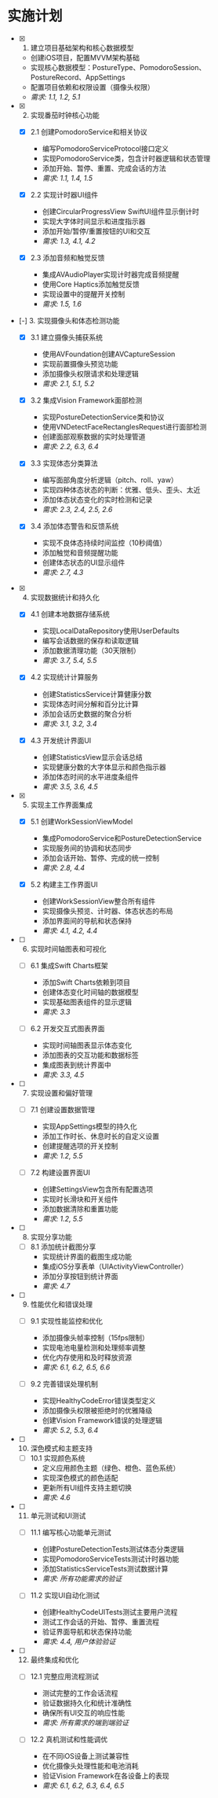 # 实施计划

- [x] 1. 建立项目基础架构和核心数据模型
  - 创建iOS项目，配置MVVM架构基础
  - 实现核心数据模型：PostureType、PomodoroSession、PostureRecord、AppSettings
  - 配置项目依赖和权限设置（摄像头权限）
  - _需求: 1.1, 1.2, 5.1_

- [x] 2. 实现番茄时钟核心功能
  - [x] 2.1 创建PomodoroService和相关协议
    - 编写PomodoroServiceProtocol接口定义
    - 实现PomodoroService类，包含计时器逻辑和状态管理
    - 添加开始、暂停、重置、完成会话的方法
    - _需求: 1.1, 1.4, 1.5_

  - [x] 2.2 实现计时器UI组件
    - 创建CircularProgressView SwiftUI组件显示倒计时
    - 实现大字体时间显示和进度指示器
    - 添加开始/暂停/重置按钮的UI和交互
    - _需求: 1.3, 4.1, 4.2_

  - [x] 2.3 添加音频和触觉反馈
    - 集成AVAudioPlayer实现计时器完成音频提醒
    - 使用Core Haptics添加触觉反馈
    - 实现设置中的提醒开关控制
    - _需求: 1.5, 1.6_

- [-] 3. 实现摄像头和体态检测功能
  - [x] 3.1 建立摄像头捕获系统
    - 使用AVFoundation创建AVCaptureSession
    - 实现前置摄像头预览功能
    - 添加摄像头权限请求和处理逻辑
    - _需求: 2.1, 5.1, 5.2_

  - [x] 3.2 集成Vision Framework面部检测
    - 实现PostureDetectionService类和协议
    - 使用VNDetectFaceRectanglesRequest进行面部检测
    - 创建面部观察数据的实时处理管道
    - _需求: 2.2, 6.3, 6.4_

  - [x] 3.3 实现体态分类算法
    - 编写面部角度分析逻辑（pitch、roll、yaw）
    - 实现四种体态状态的判断：优雅、低头、歪头、太近
    - 添加体态状态变化的实时检测和记录
    - _需求: 2.3, 2.4, 2.5, 2.6_

  - [x] 3.4 添加体态警告和反馈系统
    - 实现不良体态持续时间监控（10秒阈值）
    - 添加触觉和音频提醒功能
    - 创建体态状态的UI显示组件
    - _需求: 2.7, 4.3_

- [x] 4. 实现数据统计和持久化
  - [x] 4.1 创建本地数据存储系统
    - 实现LocalDataRepository使用UserDefaults
    - 编写会话数据的保存和读取逻辑
    - 添加数据清理功能（30天限制）
    - _需求: 3.7, 5.4, 5.5_

  - [x] 4.2 实现统计计算服务
    - 创建StatisticsService计算健康分数
    - 实现体态时间分解和百分比计算
    - 添加会话历史数据的聚合分析
    - _需求: 3.1, 3.2, 3.4_

  - [x] 4.3 开发统计界面UI
    - 创建StatisticsView显示会话总结
    - 实现健康分数的大字体显示和颜色指示器
    - 添加体态时间的水平进度条组件
    - _需求: 3.5, 3.6, 4.5_

- [x] 5. 实现主工作界面集成
  - [x] 5.1 创建WorkSessionViewModel
    - 集成PomodoroService和PostureDetectionService
    - 实现服务间的协调和状态同步
    - 添加会话开始、暂停、完成的统一控制
    - _需求: 2.8, 4.4_

  - [x] 5.2 构建主工作界面UI
    - 创建WorkSessionView整合所有组件
    - 实现摄像头预览、计时器、体态状态的布局
    - 添加界面间的导航和状态保持
    - _需求: 4.1, 4.2, 4.4_

- [ ] 6. 实现时间轴图表和可视化
  - [ ] 6.1 集成Swift Charts框架
    - 添加Swift Charts依赖到项目
    - 创建体态变化时间轴的数据模型
    - 实现基础图表组件的显示逻辑
    - _需求: 3.3_

  - [ ] 6.2 开发交互式图表界面
    - 实现时间轴图表显示体态变化
    - 添加图表的交互功能和数据标签
    - 集成图表到统计界面中
    - _需求: 3.3, 4.5_

- [ ] 7. 实现设置和偏好管理
  - [ ] 7.1 创建设置数据管理
    - 实现AppSettings模型的持久化
    - 添加工作时长、休息时长的自定义设置
    - 创建提醒选项的开关控制
    - _需求: 1.2, 5.5_

  - [ ] 7.2 构建设置界面UI
    - 创建SettingsView包含所有配置选项
    - 实现时长滑块和开关组件
    - 添加数据清除和重置功能
    - _需求: 1.2, 5.5_

- [ ] 8. 实现分享功能
  - [ ] 8.1 添加统计截图分享
    - 实现统计界面的截图生成功能
    - 集成iOS分享表单（UIActivityViewController）
    - 添加分享按钮到统计界面
    - _需求: 4.7_

- [ ] 9. 性能优化和错误处理
  - [ ] 9.1 实现性能监控和优化
    - 添加摄像头帧率控制（15fps限制）
    - 实现电池电量检测和处理频率调整
    - 优化内存使用和及时释放资源
    - _需求: 6.1, 6.2, 6.5, 6.6_

  - [ ] 9.2 完善错误处理机制
    - 实现HealthyCodeError错误类型定义
    - 添加摄像头权限被拒绝时的优雅降级
    - 创建Vision Framework错误的处理逻辑
    - _需求: 5.2, 5.3, 6.4_

- [ ] 10. 深色模式和主题支持
  - [ ] 10.1 实现颜色系统
    - 定义应用颜色主题（绿色、橙色、蓝色系统）
    - 实现深色模式的颜色适配
    - 更新所有UI组件支持主题切换
    - _需求: 4.6_

- [ ] 11. 单元测试和UI测试
  - [ ] 11.1 编写核心功能单元测试
    - 创建PostureDetectionTests测试体态分类逻辑
    - 实现PomodoroServiceTests测试计时器功能
    - 添加StatisticsServiceTests测试数据计算
    - _需求: 所有功能需求的验证_

  - [ ] 11.2 实现UI自动化测试
    - 创建HealthyCodeUITests测试主要用户流程
    - 测试工作会话的开始、暂停、重置流程
    - 验证界面导航和状态保持功能
    - _需求: 4.4, 用户体验验证_

- [ ] 12. 最终集成和优化
  - [ ] 12.1 完整应用流程测试
    - 测试完整的工作会话流程
    - 验证数据持久化和统计准确性
    - 确保所有UI交互的响应性能
    - _需求: 所有需求的端到端验证_

  - [ ] 12.2 真机测试和性能调优
    - 在不同iOS设备上测试兼容性
    - 优化摄像头处理性能和电池消耗
    - 验证Vision Framework在各设备上的表现
    - _需求: 6.1, 6.2, 6.3, 6.4, 6.5_